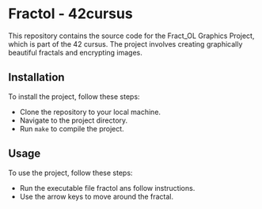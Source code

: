 <h1>Fractol - 42cursus</h1>

This repository contains the source code for the Fract_OL Graphics Project, which is part of the 42 cursus. The project involves creating graphically beautiful fractals and encrypting images.

## Installation

To install the project, follow these steps:

- Clone the repository to your local machine.
- Navigate to the project directory.
- Run `make` to compile the project.

## Usage

To use the project, follow these steps:

- Run the executable file fractol ans follow instructions.
- Use the arrow keys to move around the fractal.
